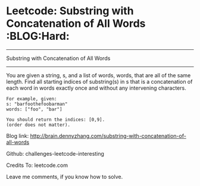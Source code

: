 # Leetcode: Substring with Concatenation of All Words     :BLOG:Hard:


---

Substring with Concatenation of All Words  

---

You are given a string, s, and a list of words, words, that are all of the same length. Find all starting indices of substring(s) in s that is a concatenation of each word in words exactly once and without any intervening characters.  

    For example, given:
    s: "barfoothefoobarman"
    words: ["foo", "bar"]
    
    You should return the indices: [0,9].
    (order does not matter).

Blog link: <http://brain.dennyzhang.com/substring-with-concatenation-of-all-words>  

Github: challenges-leetcode-interesting  

Credits To: leetcode.com  

Leave me comments, if you know how to solve.